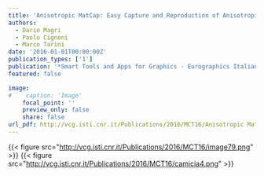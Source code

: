 ```yaml
---
title: 'Anisotropic MatCap: Easy Capture and Reproduction of Anisotropic Materials'
authors:
  - Dario Magri
  - Paolo Cignoni
  - Marco Tarini
date: '2016-01-01T00:00:00Z'
publication_types: ['1']
publication: '*Smart Tools and Apps for Graphics - Eurographics Italian Chapter Conference*'
featured: false

image:
#    caption: 'Image'
    focal_point: ''
    preview_only: false
    share: false
url_pdf: http://vcg.isti.cnr.it/Publications/2016/MCT16/Anisotropic MatCap Final_1200dpi.pdf
---
```

{{< figure src="http://vcg.isti.cnr.it/Publications/2016/MCT16/image79.png" >}}
{{< figure src="http://vcg.isti.cnr.it/Publications/2016/MCT16/camicia4.png" >}}
